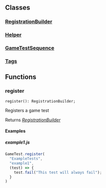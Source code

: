 # 

## Classes
### [RegistrationBuilder](RegistrationBuilder.md)

### [Helper](Helper.md)

### [GameTestSequence](GameTestSequence.md)

### [Tags](Tags.md)


## Functions
### **register**
`
register(): RegistrationBuilder;
`

Registers a game test

Returns [*RegistrationBuilder*]("RegistrationBuilder.md")

#### Examples
##### ***example1.js***
```javascript
GameTest.register(
  "ExampleTests",
  "example1",
  (test) => {
    test.fail("This test will always fail");
  }
)
```
